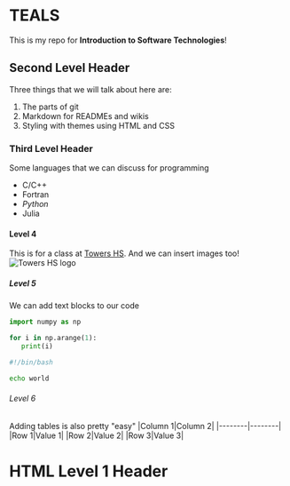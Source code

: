 # TEALS

This is my repo for **Introduction to Software Technologies**!

## Second Level Header

Three things that we will talk about here are: 
1. The parts of git
2. Markdown for READMEs and wikis
3. Styling with themes using HTML and CSS

### Third Level Header

Some languages that we can discuss for programming
- C/C++
- Fortran
- *Python*
- Julia

#### Level 4
This is for a class at [Towers HS](https://www.towershs.dekalb.k12.ga.us/).
 And we can insert images too! ![Towers HS logo](https://www.towershs.dekalb.k12.ga.us/sysimages/logo.png)
##### Level 5
We can add text blocks to our code

```python
import numpy as np

for i in np.arange(1):
   print(i)
```

```bash
#!/bin/bash

echo world
```

###### Level 6

Adding tables is also pretty "easy"
|Column 1|Column 2|
|--------|--------|
|Row 1|Value 1|
|Row 2|Value 2|
|Row 3|Value 3|

<H1>HTML Level 1 Header</H1>
